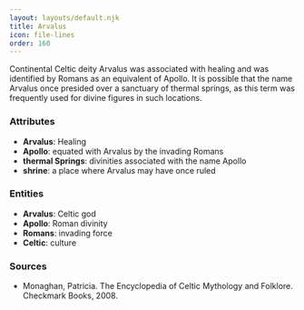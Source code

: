 ```yaml
---
layout: layouts/default.njk
title: Arvalus
icon: file-lines
order: 160
---
```

Continental Celtic deity Arvalus was associated with healing and was identified by Romans as an equivalent of Apollo. It is possible that the name Arvalus once presided over a sanctuary of thermal springs, as this term was frequently used for divine figures in such locations.

### Attributes

- **Arvalus**: Healing
- **Apollo**: equated with Arvalus by the invading Romans
- **thermal Springs**: divinities associated with the name Apollo
- **shrine**: a place where Arvalus may have once ruled

### Entities

- **Arvalus**: Celtic god
- **Apollo**: Roman divinity
- **Romans**: invading force
- **Celtic**: culture

### Sources

- Monaghan, Patricia. The Encyclopedia of Celtic Mythology and Folklore. Checkmark Books, 2008.

